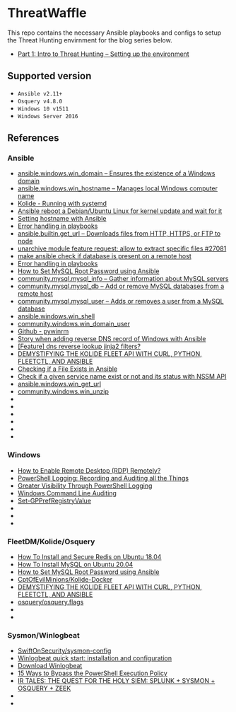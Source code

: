 # ThreatWaffle

This repo contains the necessary Ansible playbooks and configs to setup the Threat Hunting envirnment for the blog series below.

* [Part 1: Intro to Threat Hunting – Setting up the environment](https://holdmybeersecurity.com/2018/01/16/part-2a-intro-to-threat-hunting-with-kolide-fleet-osquery-powershell-empire-and-caldera-setup-environment/)

## Supported version
* `Ansible v2.11+`
* `Osquery v4.8.0`
* `Windows 10 v1511`
* `Windows Server 2016`

## References
### Ansible
* [ansible.windows.win_domain – Ensures the existence of a Windows domain](https://docs.ansible.com/ansible/latest/collections/ansible/windows/win_domain_module.html)
* [ansible.windows.win_hostname – Manages local Windows computer name](https://docs.ansible.com/ansible/latest/collections/ansible/windows/win_hostname_module.html)
* [Kolide - Running with systemd](https://github.com/kolide/fleet/blob/master/docs/infrastructure/systemd.md)
* [Ansible reboot a Debian/Ubuntu Linux for kernel update and wait for it](https://www.cyberciti.biz/faq/ansible-reboot-debian-ubuntu-linux-for-kernel-update-waitforit/)
* [Setting hostname with Ansible](https://www.derpturkey.com/setting-host-with-ansible-in-ubuntu/)
* [Error handling in playbooks](https://docs.ansible.com/ansible/latest/user_guide/playbooks_error_handling.html)
* [ansible.builtin.get_url – Downloads files from HTTP, HTTPS, or FTP to node](https://docs.ansible.com/ansible/latest/collections/ansible/builtin/get_url_module.html)
* [unarchive module feature request: allow to extract specific files #27081](https://github.com/ansible/ansible/issues/27081)
* [make ansible check if database is present on a remote host](https://stackoverflow.com/questions/27606119/make-ansible-check-if-database-is-present-on-a-remote-host)
* [Error handling in playbooks](https://docs.ansible.com/ansible/latest/user_guide/playbooks_error_handling.html)
* [How to Set MySQL Root Password using Ansible](https://linuxhint.com/set_mysql_root_password_ansible/)
* [community.mysql.mysql_info – Gather information about MySQL servers](https://docs.ansible.com/ansible/latest/collections/community/mysql/mysql_info_module.html)
* [community.mysql.mysql_db – Add or remove MySQL databases from a remote host](https://docs.ansible.com/ansible/latest/collections/community/mysql/mysql_db_module.html)
* [community.mysql.mysql_user – Adds or removes a user from a MySQL database](https://docs.ansible.com/ansible/latest/collections/community/mysql/mysql_user_module.html)
* [ansible.windows.win_shell](https://docs.ansible.com/ansible/latest/collections/ansible/windows/win_shell_module.html)
* [community.windows.win_domain_user](https://docs.ansible.com/ansible/latest/collections/community/windows/win_domain_user_module.html)
* [Github - pywinrm](https://github.com/diyan/pywinrm)
* [Story when adding reverse DNS record of Windows with Ansible](https://titanwolf.org/Network/Articles/Article?AID=a9de7f4a-d083-4916-a1a4-5c555fa3279a#gsc.tab=0)
* [[Feature] dns reverse lookup jinja2 filters?](https://github.com/ansible/ansible/issues/18738)
* [DEMYSTIFYING THE KOLIDE FLEET API WITH CURL, PYTHON, FLEETCTL, AND ANSIBLE](https://holdmybeersecurity.com/2020/10/20/demystifying-the-kolide-fleet-api-with-curl-python-fleetctl-and-ansible/)
* [Checking if a File Exists in Ansible](https://phoenixnap.com/kb/ansible-check-if-file-exists)
* [Check if a given service name exist or not and its status with NSSM API](https://stackoverflow.com/questions/36052378/check-if-a-given-service-name-exist-or-not-and-its-status-with-nssm-api)
* [ansible.windows.win_get_url](https://docs.ansible.com/ansible/latest/collections/ansible/windows/win_get_url_module.html)
* [community.windows.win_unzip](https://docs.ansible.com/ansible/latest/collections/community/windows/win_unzip_module.html)
* []()
* []()
* []()
* []()
* []()
* []()

### Windows
* [How to Enable Remote Desktop (RDP) Remotely?](https://theitbros.com/how-to-remotely-enable-remote-desktop-using-powershell/)
* [PowerShell Logging: Recording and Auditing all the Things](https://adamtheautomator.com/powershell-logging-recording-and-auditing-all-the-things/#Enable_Script_Block_Logging_Using_Windows_Registry)
* [Greater Visibility Through PowerShell Logging](https://www.fireeye.com/blog/threat-research/2016/02/greater_visibilityt.html)
* [Windows Command Line Auditing](https://nxlog.co/documentation/nxlog-user-guide/windows-command-line-auditing.html)
* [Set-GPPrefRegistryValue](https://docs.microsoft.com/en-us/powershell/module/grouppolicy/set-gpprefregistryvalue?view=windowsserver2019-ps)
* []()
* []()
* []()

### FleetDM/Kolide/Osquery
* [How To Install and Secure Redis on Ubuntu 18.04](https://www.digitalocean.com/community/tutorials/how-to-install-and-secure-redis-on-ubuntu-18-04)
* [How To Install MySQL on Ubuntu 20.04](https://www.digitalocean.com/community/tutorials/how-to-install-mysql-on-ubuntu-20-04)
* [How to Set MySQL Root Password using Ansible](https://linuxhint.com/set_mysql_root_password_ansible/)
* [CptOfEvilMinions/Kolide-Docker](https://github.com/CptOfEvilMinions/Kolide-Docker/blob/master/conf/kolide/kolide.yml)
* [DEMYSTIFYING THE KOLIDE FLEET API WITH CURL, PYTHON, FLEETCTL, AND ANSIBLE](https://holdmybeersecurity.com/2020/10/20/demystifying-the-kolide-fleet-api-with-curl-python-fleetctl-and-ansible/)
* [osquery/osquery.flags](https://github.com/CptOfEvilMinions/BlogProjects/blob/master/kolide-api-ansible/conf/osquery/osquery.flags)
* []()
* []()

### Sysmon/Winlogbeat
* [SwiftOnSecurity/sysmon-config](https://github.com/SwiftOnSecurity/sysmon-config)
* [Winlogbeat quick start: installation and configuration](https://www.elastic.co/guide/en/beats/winlogbeat/current/winlogbeat-installation-configuration.html#winlogbeat-installation-configuration)
* [Download Winlogbeat](https://www.elastic.co/downloads/beats/winlogbeat)
* [15 Ways to Bypass the PowerShell Execution Policy](https://www.netspi.com/blog/technical/network-penetration-testing/15-ways-to-bypass-the-powershell-execution-policy/)
* [IR TALES: THE QUEST FOR THE HOLY SIEM: SPLUNK + SYSMON + OSQUERY + ZEEK](https://holdmybeersecurity.com/2021/04/07/ir-tales-the-quest-for-the-holy-siem-splunk-sysmon-osquery-zeek/)
* []()
* []()
